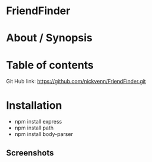# FriendFinder
# About / Synopsis



# Table of contents

Git Hub link: https://github.com/nickvenn/FriendFinder.git

# Installation

- npm install express
- npm install path
- npm install body-parser

## Screenshots

